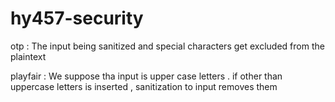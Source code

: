 # hy457-security

otp : The input being sanitized and special characters get excluded from the plaintext

playfair : We suppose tha input is upper case letters . if other than uppercase letters is inserted , sanitization to input removes them